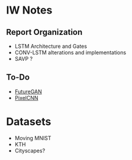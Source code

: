 
# IW Notes

## Report Organization
- LSTM Architecture and Gates
- CONV-LSTM alterations and implementations
- SAVP ?

## To-Do 
- [FutureGAN](https://medium.com/analytics-vidhya/review-of-futuregan-predict-future-video-frames-using-generative-adversarial-networks-gans-3120d90d54e0)
- [PixelCNN](https://github.com/openai/pixel-cnn)

# Datasets
- Moving MNIST
- KTH
- Cityscapes?
